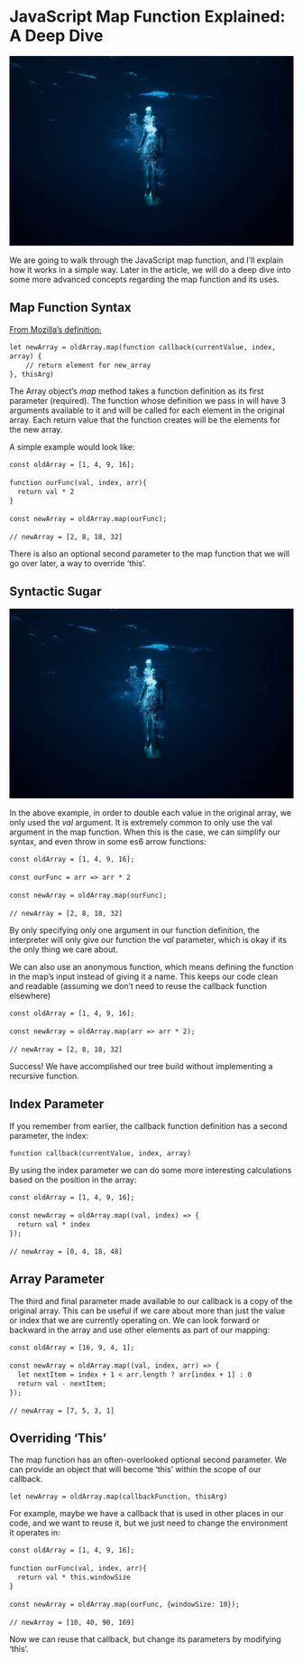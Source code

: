 # JavaScript Map Function Explained: A Deep Dive

![](images\article2-folder\bp2c32e0.jfif)

We are going to walk through the JavaScript map function, and I’ll explain how it works in a simple way. Later in the article, we will do a deep dive into some more advanced concepts regarding the map function and its uses.

## Map Function Syntax

[From Mozilla’s definition:](<https://developer.mozilla.org/en-US/docs/Web/JavaScript/Reference/Global_Objects/Array/map>)

```
let newArray = oldArray.map(function callback(currentValue, index, array) {
    // return element for new_array
}, thisArg)
```

The Array object’s *map* method takes a function definition as its first parameter (required). The function whose definition we pass in will have 3 arguments available to it and will be called for each element in the original array. Each return value that the function creates will be the elements for the new array.

A simple example would look like:

```
const oldArray = [1, 4, 9, 16];

function ourFunc(val, index, arr){
  return val * 2
}

const newArray = oldArray.map(ourFunc);

// newArray = [2, 8, 18, 32]
```

There is also an optional second parameter to the map function that we will go over later, a way to override ‘this‘.

## Syntactic Sugar

![](images\article2-folder\bp2c32e0.jfif)

In the above example, in order to double each value in the original array, we only used the *val* argument. It is extremely common to only use the val argument in the map function. When this is the case, we can simplify our syntax, and even throw in some es6 arrow functions:

```
const oldArray = [1, 4, 9, 16];

const ourFunc = arr => arr * 2

const newArray = oldArray.map(ourFunc);

// newArray = [2, 8, 18, 32]
```

By only specifying only one argument in our function definition, the interpreter will only give our function the *val* parameter, which is okay if its the only thing we care about.

We can also use an anonymous function, which means defining the function in the map’s input instead of giving it a name. This keeps our code clean and readable (assuming we don’t need to reuse the callback function elsewhere)

```
const oldArray = [1, 4, 9, 16];

const newArray = oldArray.map(arr => arr * 2);

// newArray = [2, 8, 18, 32]
```
Success! We have accomplished our tree build without implementing a recursive function.

## Index Parameter
If you remember from earlier, the callback function definition has a second parameter, the index:

```
function callback(currentValue, index, array)
```

By using the index parameter we can do some more interesting calculations based on the position in the array:

```
const oldArray = [1, 4, 9, 16];

const newArray = oldArray.map((val, index) => {
  return val * index
});

// newArray = [0, 4, 18, 48]
```

## Array Parameter

The third and final parameter made available to our callback is a copy of the original array. This can be useful if we care about more than just the value or index that we are currently operating on. We can look forward or backward in the array and use other elements as part of our mapping:

```
const oldArray = [16, 9, 4, 1];

const newArray = oldArray.map((val, index, arr) => {
  let nextItem = index + 1 < arr.length ? arr[index + 1] : 0
  return val - nextItem;
});

// newArray = [7, 5, 3, 1]
```

## Overriding ‘This’

The map function has an often-overlooked optional second parameter. We can provide an object that will become ‘this’ within the scope of our callback.

```
let newArray = oldArray.map(callbackFunction, thisArg)
```

For example, maybe we have a callback that is used in other places in our code, and we want to reuse it, but we just need to change the environment it operates in:

```
const oldArray = [1, 4, 9, 16];

function ourFunc(val, index, arr){
  return val * this.windowSize
}

const newArray = oldArray.map(ourFunc, {windowSize: 10});

// newArray = [10, 40, 90, 169]
```

Now we can reuse that callback, but change its parameters by modifying ‘this’.